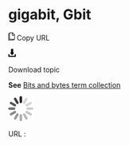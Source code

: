 # gigabit, Gbit

![Copy URL](media/gigabit/Copy.png)
Copy URL

![Download](media/gigabit/Download.png)

Download topic

**See** [Bits and bytes term collection](https://worldready.cloudapp.net/Styleguide/Read?id=2700&topicid=26920)

![In progress](media/gigabit/activity-large.gif)

URL :
